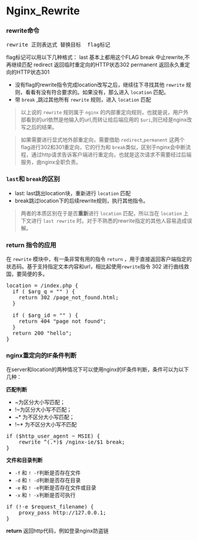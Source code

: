 # Nginx_Rewrite
### rewrite命令
<pre>
rewrite 正则表达式 替换目标  flag标记
</pre>
flag标记可以用以下几种格式：
last   基本上都用这个FLAG
break 	中止rewrite,不再继续匹配
redirect	返回临时重定向的HTTP状态302
permanent	返回永久重定向的HTTP状态301

* 没有flag的rewrite指令完成location改写之后，继续往下寻找其他 `rewrite` 规则，看看有没有符合要求的。如果没有，那么进入 `location` 匹配。
* 带 `break` ,跳过其他所有 `rewrite` 规则，进入 `location` 匹配

> 以上说的 `rewrite` 规则属于 `nginx` 的内部重定向规则，也就是说，用户外部看到的url依然是他输入的url,而转让给后端应用的 `$uri`,则已经是nginx改写之后的结果。

> 如果需要进行显式地外部重定向，需要借助 `redirect`,`permanent` 这两个flag进行302和301重定向，它的行为和 `break`类似，区别于nginx会中断流程，通过http请求告诉客户端进行重定向，也就是这次请求不需要经过后端服务，由nginx全职负责。

### `last`和 `break`的区别

* last: last跳出location块，重新进行 `location` 匹配
* break跳过location下的后续rewrite规则，执行其他指令。

> 两者的本质区别在于是否**重新**进行 `location` 匹配，所以当在 `location` 上下文进行 `last rewrite` 时。对于不熟悉的rewrite指定的其他人容易造成误解。

### return 指令的应用
在 `rewrite` 模块中，有一条非常有用的指令 `return` ，用于直接返回客户端指定的状态码。基于支持指定文本内容和url，相比起使用`rewrite`指令 302 进行曲线救国，要简便的多。

<pre>
location = /index.php {
  if ( $arg_q = "" ) {
    return 302 /page_not_found.html;
  }

  if ( $arg_id = "" ) {
    return 404 "page not found";
  }
  return 200 "hello";
}
</pre>
### nginx重定向的IF条件判断
在server和location的两种情况下可以使用nginx的IF条件判断，条件可以为以下几种：

**匹配判断**

* ~为区分大小写匹配；
* !~为区分大小写不匹配；
* ~* 为不区分大小写匹配；
* !~* 为不区分大小写不匹配

<pre>
if ($http_user_agent ~ MSIE) {
	rewrite ^(.*)$ /nginx-ie/$1 break;
}
</pre>
**文件和目录判断**

* `-f` 和 `! -f`判断是否存在文件
* `-d` 和 `! -d`判断是否存在目录
* `-e` 和 `! -e`判断是否存在文件或目录
* `-x` 和 `! -x`判断是否可执行

<pre>
if (!-e $request_filename) {
	proxy_pass http://127.0.0.1;
}
</pre>
**return**
返回http代码，例如登录nginx防盗链
 